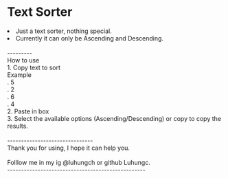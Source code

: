 # Text Sorter
<li>Just a text sorter, nothing special. </li>
<li>Currently it can only be Ascending and Descending.</li>
<br>---------<br>
How to use<br>
1. Copy text to sort<br> Example <br>.  5<br>.  2<br>.  6<br>.  4<br>
2. Paste in box<br>
3. Select the available options (Ascending/Descending) or copy to copy the results.<br><br>-------------------------------<br>
Thank you for using, I hope it can help you.<br><br>Folllow me in my ig @luhungch or github Luhungc.<br>--------------------------------------------------
